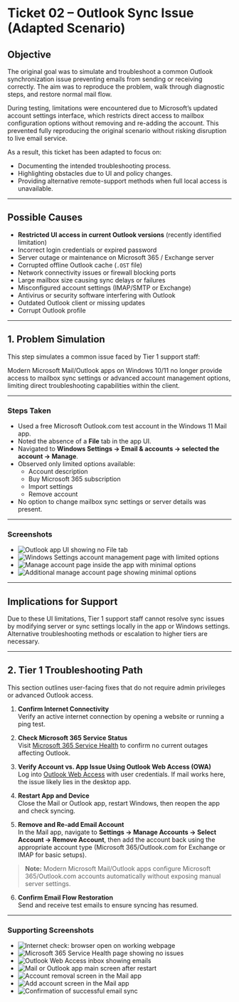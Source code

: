 # Ticket 02 – Outlook Sync Issue (Adapted Scenario)

## Objective

The original goal was to simulate and troubleshoot a common Outlook synchronization issue preventing emails from sending or receiving correctly. The aim was to reproduce the problem, walk through diagnostic steps, and restore normal mail flow.

During testing, limitations were encountered due to Microsoft’s updated account settings interface, which restricts direct access to mailbox configuration options without removing and re-adding the account. This prevented fully reproducing the original scenario without risking disruption to live email service.

As a result, this ticket has been adapted to focus on:  
- Documenting the intended troubleshooting process.  
- Highlighting obstacles due to UI and policy changes.  
- Providing alternative remote-support methods when full local access is unavailable.

---

## Possible Causes

- **Restricted UI access in current Outlook versions** (recently identified limitation)  
- Incorrect login credentials or expired password  
- Server outage or maintenance on Microsoft 365 / Exchange server  
- Corrupted offline Outlook cache (`.OST` file)  
- Network connectivity issues or firewall blocking ports  
- Large mailbox size causing sync delays or failures  
- Misconfigured account settings (IMAP/SMTP or Exchange)  
- Antivirus or security software interfering with Outlook  
- Outdated Outlook client or missing updates  
- Corrupt Outlook profile  

---

## 1. Problem Simulation

This step simulates a common issue faced by Tier 1 support staff:

Modern Microsoft Mail/Outlook apps on Windows 10/11 no longer provide access to mailbox sync settings or advanced account management options, limiting direct troubleshooting capabilities within the client.

---

### Steps Taken

- Used a free Microsoft Outlook.com test account in the Windows 11 Mail app.  
- Noted the absence of a **File** tab in the app UI.  
- Navigated to **Windows Settings → Email & accounts → selected the account → Manage**.  
- Observed only limited options available:  
  - Account description  
  - Buy Microsoft 365 subscription  
  - Import settings  
  - Remove account  
- No option to change mailbox sync settings or server details was present.

---

### Screenshots

- ![Outlook app UI showing no File tab](../images/01-no-file-tab.png)  
- ![Windows Settings account management page with limited options](../images/02-limited-account-options.png)  
- ![Manage account page inside the app with minimal options](../images/03-manage-account-minimal.png)  
- ![Additional manage account page showing minimal options](../images/03-manage-account-minimal-2.png)  

---

## Implications for Support

Due to these UI limitations, Tier 1 support staff cannot resolve sync issues by modifying server or sync settings locally in the app or Windows settings. Alternative troubleshooting methods or escalation to higher tiers are necessary.

---

## 2. Tier 1 Troubleshooting Path

This section outlines user-facing fixes that do not require admin privileges or advanced Outlook access.

1. **Confirm Internet Connectivity**  
   Verify an active internet connection by opening a website or running a ping test.  

2. **Check Microsoft 365 Service Status**  
   Visit [Microsoft 365 Service Health](https://status.office.com) to confirm no current outages affecting Outlook.  

3. **Verify Account vs. App Issue Using Outlook Web Access (OWA)**  
   Log into [Outlook Web Access](https://outlook.office.com) with user credentials. If mail works here, the issue likely lies in the desktop app.  

4. **Restart App and Device**  
   Close the Mail or Outlook app, restart Windows, then reopen the app and check syncing.  

5. **Remove and Re-add Email Account**  
   In the Mail app, navigate to **Settings → Manage Accounts → Select Account → Remove Account**, then add the account back using the appropriate account type (Microsoft 365/Outlook.com for Exchange or IMAP for basic setups).  

> **Note:** Modern Microsoft Mail/Outlook apps configure Microsoft 365/Outlook.com accounts automatically without exposing manual server settings.

6. **Confirm Email Flow Restoration**  
   Send and receive test emails to ensure syncing has resumed.

---

### Supporting Screenshots

- ![Internet check: browser open on working webpage](../images/04-internet-check.png)  
- ![Microsoft 365 Service Health page showing no issues](../images/05-m365-status.png)  
- ![Outlook Web Access inbox showing emails](../images/06-owa-success.png)  
- ![Mail or Outlook app main screen after restart](../images/07-app-restart.png)  
- ![Account removal screen in the Mail app](../images/08-remove-account.png)  
- ![Add account screen in the Mail app](../images/09-add-account.png)  
- ![Confirmation of successful email sync](../images/10-sync-success.png)  
